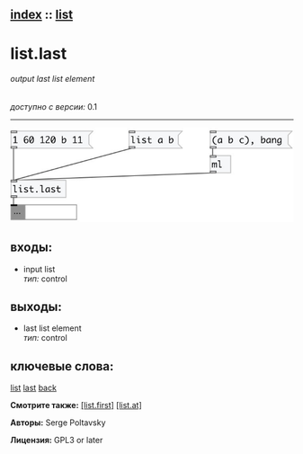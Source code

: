 [index](index.html) :: [list](category_list.html)
---

# list.last

###### output last list element

*доступно с версии:* 0.1

---




[![example](../examples/img/list.last.jpg)](../examples/pd/list.last.pd)









## входы:

* input list<br>
_тип:_ control



## выходы:

* last list element<br>
_тип:_ control



## ключевые слова:

[list](keywords/list.html)
[last](keywords/last.html)
[back](keywords/back.html)



**Смотрите также:**
[\[list.first\]](list.first.html)
[\[list.at\]](list.at.html)




**Авторы:** Serge Poltavsky




**Лицензия:** GPL3 or later





